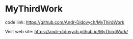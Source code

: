 # MyThirdWork

code link: https://github.com/Andr-Didovych/MyThirdWork


Visit web site: https://andr-didovych.github.io/MyThirdWork/
